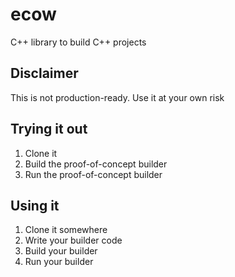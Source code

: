 # ecow

C++ library to build C++ projects

## Disclaimer

This is not production-ready. Use it at your own risk

## Trying it out

1. Clone it
2. Build the proof-of-concept builder
3. Run the proof-of-concept builder

## Using it

1. Clone it somewhere
2. Write your builder code
3. Build your builder
4. Run your builder
